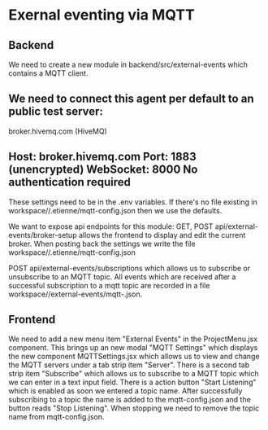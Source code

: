 # Exernal eventing via MQTT

## Backend
We need to create a new module in backend/src/external-events which contains a MQTT client.

We need to connect this agent per default to an public test server:
--------
broker.hivemq.com (HiveMQ)

Host: broker.hivemq.com
Port: 1883 (unencrypted)
WebSocket: 8000
No authentication required
----------
These settings need to be in the .env variables. If there's no file existing in workspace/<project>/.etienne/mqtt-config.json then we use the defaults.

We want to expose api endpoints for this module:
GET, POST api/external-events/broker-setup allows the frontend to display and edit the current broker. When posting back the settings we write the file workspace/<project>/.etienne/mqtt-config.json

POST api/external-events/subscriptions which allows us to subscribe or unsubscribe to an MQTT topic. All events which are received after a successful subscription to a mqtt topic are recorded in a file  workspace/<project>/external-events/mqtt-<topic name>.json.

## Frontend
We need to add a new menu item "External Events" in the ProjectMenu.jsx component. This brings up an new modal "MQTT Settings" which displays the new component MQTTSettings.jsx which allows us to view and change the MQTT servers under a tab strip item "Server". There is a second tab strip item "Subscribe" which allows us to subscribe to a MQTT topic which we can enter in a text input field. There is a action button "Start Listening" which is enabled as soon we entered a topic name. After successfully subscribing to a topic the name is added to the mqtt-config.json and the button reads "Stop Listening". When stopping we need to remove the topic name from mqtt-config.json.
